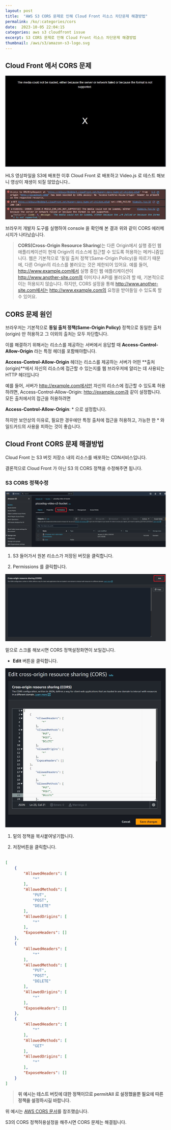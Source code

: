```yaml
---
layout: post
title:  "AWS S3 CORS 문제로 인해 Cloud Front 리소스 차단문제 해결방법"
permalink: /ko/:categories/cors
date:  2023-10-05 22:04:15
categories: aws s3 cloudfront issue
excerpt: S3 CORS 문제로 인해 Cloud Front 리소스 차단문제 해결방법
thumbnail: /aws/s3/amazon-s3-logo.svg
---
```



## Cloud Front 에서 CORS 문제

![Video JS Error Image](/assets/img/aws/s3/cors-error-videojs.jpg)

HLS 영상파일을 S3에 배포한 이후 Cloud Front 로 배포하고 Video.js 로 테스트 해보니 영상이 재생이 되질 않았습니다..

![Video JS Error Image](/assets/img/aws/s3/cors-error-videojs2.jpg)

브라우저 개발자 도구를 실행하여 console 을 확인해 본 결과 위와 같이 CORS 에러메시지가 나타났습니다.

> **CORS(Cross-Origin Resource Sharing**)는 다른 Origin에서 실행 중인 웹 애플리케이션이 현재 Origin의 리소스에 접근할 수 있도록 허용하는 메커니즘입니다. 웹은 기본적으로 '동일 출처 정책'(Same-Origin Policy)을 따르기 때문에, 다른 Origin의 리소스를 불러오는 것은 제한되어 있어요. 예를 들어, http://www.example.com에서 실행 중인 웹 애플리케이션이 http://www.another-site.com의 이미지나 API를 불러오려 할 때, 기본적으로 이는 허용되지 않습니다. 하지만, CORS 설정을 통해 http://www.another-site.com에서는 http://www.example.com의 요청을 받아들일 수 있도록 할 수 있어요.

<div class="divide-line"></div>

## CORS 문제 원인

브라우저는 기본적으로 **동일 출처 정책(Same-Origin Policy)** 정책으로 동일한 출처(origin) 만 허용하고 그 이외의 출처는 모두 차단합니다.

이를 해결하기 위해서는 리소스를 제공하는 서버에서 응답할 때 **Access-Control-Allow-Origin** 라는 특정 헤더를 포함해야합니다.

**Access-Control-Allow-Origin** 헤더는 리소스를 제공하는 서버가 어떤 **출처(origin)**에서 자신의 리소스에 접근할 수 있는지를 웹 브라우저에 알리는 데 사용되는 HTTP 헤더입니다

예를 들어, 서버가 http://example.com에서만 자신의 리소스에 접근할 수 있도록 허용하려면, Access-Control-Allow-Origin: http://example.com과 같이 설정합니다. 모든 출처에서의 접근을 허용하려면 

**Access-Control-Allow-Origin**: * 으로 설정합니다.

하지만 보안상의 이유로, 필요한 경우에만 특정 출처에 접근을 허용하고, 가능한 한 * 와일드카드의 사용을 피하는 것이 좋습니다.

<div class="divide-line"></div>

## Cloud Front CORS 문제 해결방법

Cloud Front 는 S3 버킷 저장소 내의 리소스를 배포하는 CDN서비스입니다.

결론적으로 Cloud Front 가 아닌 S3 의 CORS 정책을 수정해주면 됩니다.

<div class="divide-line"></div>

### S3 CORS 정책수정

![Edit CORS POLICY FOR S3](/assets/img/aws/s3/s3-permissions.jpg)

1. S3 들어가서 원본 리소스가 저장된 버킷을 클릭합니다.

2. Permissions 를 클릭합니다.

![Edit CORS POLICY FOR S3](/assets/img/aws/s3/s3-cors-editbutton.jpg)

밑으로 스크롤 해보시면 CORS 정책설정화면이 보일겁니다.

* **Edit** 버튼을 클릭합니다.

![Edit CORS POLICY FOR S3](/assets/img/aws/s3/s3-cors-edit.jpg)

1. 밑의 정책을 복사붙여넣기합니다.

2. 저장버튼을 클릭합니다.

```json

[
    {
        "AllowedHeaders": [
            "*"
        ],
        "AllowedMethods": [
            "PUT",
            "POST",
            "DELETE"
        ],
        "AllowedOrigins": [
            "*"
        ],
        "ExposeHeaders": []
    },
    {
        "AllowedHeaders": [
            "*"
        ],
        "AllowedMethods": [
            "PUT",
            "POST",
            "DELETE"
        ],
        "AllowedOrigins": [
            "*"
        ],
        "ExposeHeaders": []
    },
    {
        "AllowedHeaders": [
            "*"
        ],
        "AllowedMethods": [
            "GET"
        ],
        "AllowedOrigins": [
            "*"
        ],
        "ExposeHeaders": []
    }
]

```

>  **위 예시는 테스트 버킷에 대한 정책이므로 permitAll 로 설정했을뿐 필요에 따른 정책을 설정하시길 바랍니다.**

위 예시는 [AWS CORS 문서](https://docs.aws.amazon.com/sdk-for-javascript/v3/developer-guide/cors.html)를 참조했습니다.

S3의 CORS 정책허용설정을 해주시면 CORS 문제는 해결됩니다.
